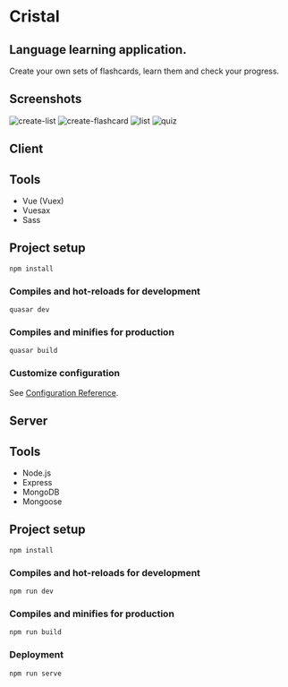 # Cristal
## Language learning application.
Create your own sets of flashcards, learn them and check your progress.

## Screenshots

![create-list](https://i.imgur.com/2irseM1.png)
![create-flashcard](https://i.imgur.com/WqgcDVG.png)
![list](https://i.imgur.com/6ZxGsuW.png)
![quiz](https://i.imgur.com/WL9xynu.png)

## Client

## Tools
* Vue (Vuex)
* Vuesax
* Sass

## Project setup
```
npm install
```

### Compiles and hot-reloads for development
```
quasar dev
```

### Compiles and minifies for production
```
quasar build
```
### Customize configuration
See [Configuration Reference](https://cli.vuejs.org/config/).

## Server

## Tools
* Node.js
* Express
* MongoDB
* Mongoose

## Project setup
```
npm install
```

### Compiles and hot-reloads for development
```
npm run dev
```

### Compiles and minifies for production
```
npm run build
```

### Deployment
```
npm run serve
```
